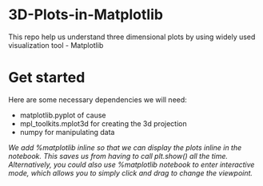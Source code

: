 # 3D-Plots-in-Matplotlib
This repo help us understand three dimensional plots by using widely used visualization tool - Matplotlib

# Get started
Here are some necessary dependencies we will need: <br>
- matplotlib.pyplot of cause
- mpl_toolkits.mplot3d for creating the 3d projection
- numpy for manipulating data

*We add %matplotlib inline so that we can display the plots inline in the notebook. This saves us from having to call plt.show() all the time. Alternatively, you could also use %matplotlib notebook to enter interactive mode, which allows you to simply click and drag to change the viewpoint.*
